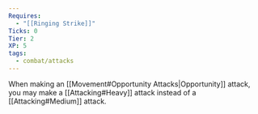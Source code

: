 ```yaml
---
Requires:
  - "[[Ringing Strike]]"
Ticks: 0
Tier: 2
XP: 5
tags:
  - combat/attacks
---
```

When making an [[Movement#Opportunity Attacks|Opportunity]] attack, you may make a [[Attacking#Heavy]] attack instead of a [[Attacking#Medium]] attack.